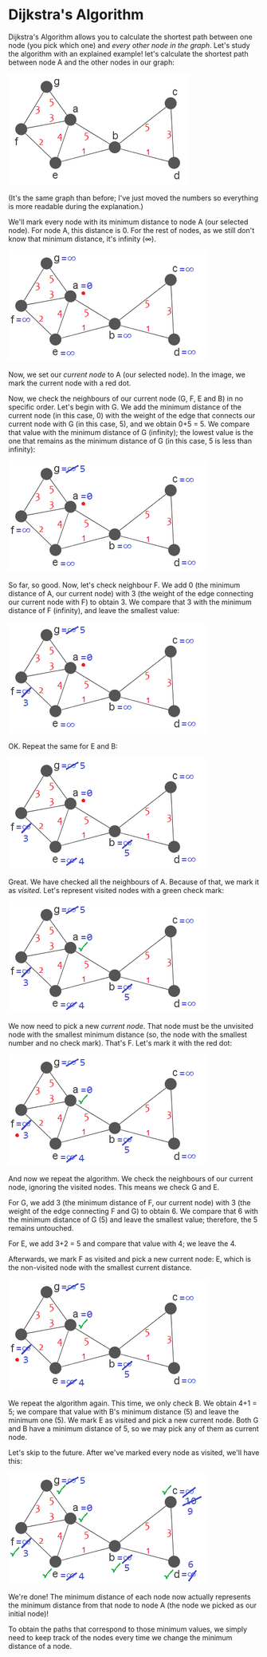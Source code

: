 # Dijkstra's Algorithm

Dijkstra's Algorithm allows you to calculate the shortest path between one node (you pick which one) and _every other node in the graph_. Let's study the algorithm with an explained example! let's calculate the shortest path between node A and the other nodes in our graph:

![Graph example](dj-ini.png "")

(It's the same graph than before; I've just moved the numbers so everything is more readable during the explanation.)

We'll mark every node with its minimum distance to node A (our selected node). For node A, this distance is 0. For the rest of nodes, as we still don't know that minimum distance, it's infinity (∞).

![Graph example](dj-mark.png "")

Now, we set our _current node_ to A (our selected node). In the image, we mark the current node with a red dot.

Now, we check the neighbours of our current node (G, F, E and B) in no specific order. Let's begin with G. We add the minimum distance of the current node (in this case, 0) with the weight of the edge that connects our current node with G (in this case, 5), and we obtain 0+5 = 5. We compare that value with the minimum distance of G (infinity); the lowest value is the one that remains as the minimum distance of G (in this case, 5 is less than infinity):

![Graph example](dj-1.png "")

So far, so good. Now, let's check neighbour F. We add 0 (the minimum distance of A, our current node) with 3 (the weight of the edge connecting our current node with F) to obtain 3. We compare that 3 with the minimum distance of F (infinity), and leave the smallest value:

![Graph example](dj-2.png "")

OK. Repeat the same for E and B:

![Graph example](dj-3.png "")

Great. We have checked all the neighbours of A. Because of that, we mark it as _visited_. Let's represent visited nodes with a green check mark:

![Graph example](dj-adone.png "")

We now need to pick a new _current node_. That node must be the unvisited node with the smallest minimum distance (so, the node with the smallest number and no check mark). That's F. Let's mark it with the red dot:

![Graph example](dj-f.png "")

And now we repeat the algorithm. We check the neighbours of our current node, ignoring the visited nodes. This means we check G and E.

For G, we add 3 (the minimum distance of F, our current node) with 3 (the weight of the edge connecting F and G) to obtain 6. We compare that 6 with the minimum distance of G (5) and leave the smallest value; therefore, the 5 remains untouched.

For E, we add 3+2 = 5 and compare that value with 4; we leave the 4.

Afterwards, we mark F as visited and pick a new current node: E, which is the non-visited node with the smallest current distance.

![Graph example](dj-f.png "")

We repeat the algorithm again. This time, we only check B. We obtain 4+1 = 5; we compare that value with B's minimum distance (5) and leave the minimum one (5). We mark E as visited and pick a new current node. Both G and B have a minimum distance of 5, so we may pick any of them as current node.

Let's skip to the future. After we've marked every node as visited, we'll have this:

![Graph example](dj-end.png "")

We're done! The minimum distance of each node now actually represents the minimum distance from that node to node A (the node we picked as our initial node)!

To obtain the paths that correspond to those minimum values, we simply need to keep track of the nodes every time we change the minimum distance of a node.
